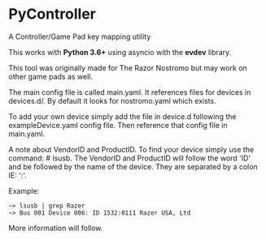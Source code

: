 # PyController
A Controller/Game Pad key mapping utility

This works with **Python 3.6+** using asyncio with the **evdev** library.

This tool was originally made for The Razor Nostromo but may work on other
game pads as well.

The main config file is called main.yaml. It references files for devices
in devices.d/. By default it looks for nostromo.yaml which exists.

To add your own device simply add the file in device.d following the
exampleDevice.yaml config file. Then reference that config file in
main.yaml.

A note about VendorID and ProductID. To find your device simply use the
command: # lsusb. The VendorID and ProductID will follow the word 'ID'
and be followed by the name of the device. They are separated by a colon
IE: ':'.

Example:

    ~> lsusb | grep Razer
    ~> Bus 001 Device 006: ID 1532:0111 Razer USA, Ltd


More information will follow.
